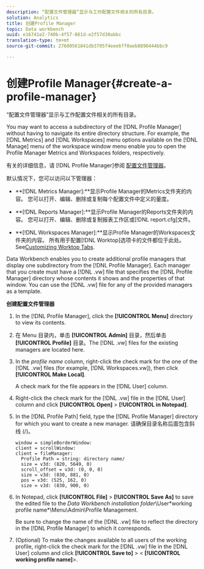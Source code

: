 ```yaml
---
description: “配置文件管理器”显示与工作配置文件相关的所有目录。
solution: Analytics
title: 创建Profile Manager
topic: Data workbench
uuid: e16741e2-740b-4f57-861d-e2f57d30abbc
translation-type: tm+mt
source-git-commit: 27600561841db3705f4eee6ff0aeb8890444bbc9

---
```



# 创建Profile Manager{#create-a-profile-manager}

“配置文件管理器”显示与工作配置文件相关的所有目录。

You may want to access a subdirectory of the [!DNL Profile Manager] without having to navigate its entire directory structure. For example, the [!DNL Metrics] and [!DNL Workspaces] menu options available on the [!DNL Manage] menu of the workspace window menu enable you to open the Profile Manager Metrics and Workspaces folders, respectively.

有关的详细信息，请 [!DNL Profile Manager]参阅 [配置文件管理器](https://docs.adobe.com/content/help/en/data-workbench/using/client/ui-analysis-features/cstm-prof-files-mgrs/c-new-prof-mgrs.html)。

默认情况下，您可以访问以下管理器：

* **[!DNL Metrics Manager]:**显示Profile Manager的Metrics文件夹的内容。 您可以打开、编辑、删除或复制每个配置文件中定义的量度。
* **[!DNL Reports Manager]:**显示Profile Manager的Reports文件夹的内容。 您可以打开、编辑、删除或复制报表工作区或[!DNL report.cfg]文件。

* **[!DNL Workspaces Manager]:**显示Profile Manager的Workspaces文件夹的内容。 所有用于配置[!DNL Worktop]选项卡的文件都位于此处。See[Customizing Worktop Tabs](../../../../home/c-get-started/c-intf-anlys-ftrs/c-cstm-wktp-tabs/c-cstm-wktp-tabs.md).

Data Workbench enables you to create additional profile managers that display one subdirectory from the [!DNL Profile Manager]. Each manager that you create must have a [!DNL .vw] file that specifies the [!DNL Profile Manager] directory whose contents it shows and the properties of that window. You can use the [!DNL .vw] file for any of the provided managers as a template.

**创建配置文件管理器**

1. In the [!DNL Profile Manager], click the **[!UICONTROL Menu]** directory to view its contents.
1. 在 Menu 目录内，单击 **[!UICONTROL Admin]** 目录，然后单击 **[!UICONTROL Profile]** 目录。The [!DNL .vw] files for the existing managers are located here.
1. In the *profile name* column, right-click the check mark for the one of the [!DNL .vw] files (for example, [!DNL Workspaces.vw]), then click **[!UICONTROL Make Local]**.

   A check mark for the file appears in the [!DNL User] column.

1. Right-click the check mark for the [!DNL .vw] file in the [!DNL User] column and click **[!UICONTROL Open]** > **[!UICONTROL in Notepad]**.
1. In the [!DNL Profile Path] field, type the [!DNL Profile Manager] directory for which you want to create a new manager. 请确保目录名称后面包含斜线 (/)。

   ```
   window = simpleBorderWindow:
   client = scrollWindow: 
   client = fileManager:
     Profile Path = string: directory name/
     size = v3d: (820, 5649, 0)
     scroll_offset = v3d: (0, 0, 0)
     size = v3d: (830, 881, 0)
     pos = v3d: (525, 162, 0)
     size = v3d: (830, 900, 0)
   ```

1. In Notepad, click **[!UICONTROL File]** > **[!UICONTROL Save As]** to save the edited file to the *Data Workbench installation folder*\User\*working profile name*\Menu\Admin\Profile Management.

   Be sure to change the name of the [!DNL .vw] file to reflect the directory in the [!DNL Profile Manager] to which it corresponds.

1. (Optional) To make the changes available to all users of the working profile, right-click the check mark for the [!DNL .vw] file in the [!DNL User] column and click **[!UICONTROL Save to]** > &lt; **[!UICONTROL working profile name]**>.

